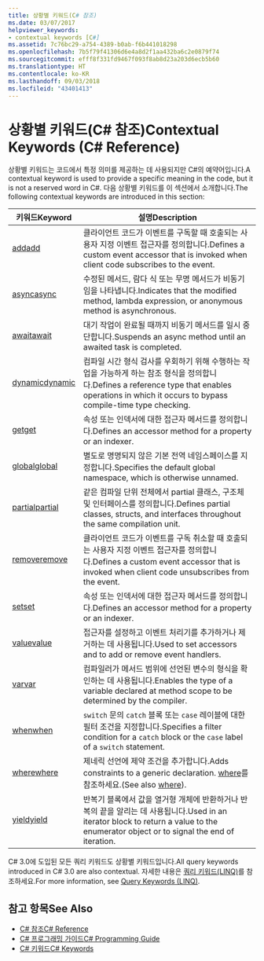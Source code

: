 ```yaml
---
title: 상황별 키워드(C# 참조)
ms.date: 03/07/2017
helpviewer_keywords:
- contextual keywords [C#]
ms.assetid: 7c76bc29-a754-4389-b0ab-f6b441018298
ms.openlocfilehash: 7b5f79f41306d6e4a8d2f1aa432ba6c2e0879f74
ms.sourcegitcommit: efff8f331fd9467f093f8ab8d23a203d6ecb5b60
ms.translationtype: HT
ms.contentlocale: ko-KR
ms.lasthandoff: 09/03/2018
ms.locfileid: "43401413"
---
```

# <a name="contextual-keywords-c-reference"></a><span data-ttu-id="86af0-102">상황별 키워드(C# 참조)</span><span class="sxs-lookup"><span data-stu-id="86af0-102">Contextual Keywords (C# Reference)</span></span>
<span data-ttu-id="86af0-103">상황별 키워드는 코드에서 특정 의미를 제공하는 데 사용되지만 C#의 예약어입니다.</span><span class="sxs-lookup"><span data-stu-id="86af0-103">A contextual keyword is used to provide a specific meaning in the code, but it is not a reserved word in C#.</span></span> <span data-ttu-id="86af0-104">다음 상황별 키워드를 이 섹션에서 소개합니다.</span><span class="sxs-lookup"><span data-stu-id="86af0-104">The following contextual keywords are introduced in this section:</span></span>  
  
|<span data-ttu-id="86af0-105">키워드</span><span class="sxs-lookup"><span data-stu-id="86af0-105">Keyword</span></span>|<span data-ttu-id="86af0-106">설명</span><span class="sxs-lookup"><span data-stu-id="86af0-106">Description</span></span>|  
|-------------|-----------------|  
|[<span data-ttu-id="86af0-107">add</span><span class="sxs-lookup"><span data-stu-id="86af0-107">add</span></span>](../../../csharp/language-reference/keywords/add.md)|<span data-ttu-id="86af0-108">클라이언트 코드가 이벤트를 구독할 때 호출되는 사용자 지정 이벤트 접근자를 정의합니다.</span><span class="sxs-lookup"><span data-stu-id="86af0-108">Defines a custom event accessor that is invoked when client code subscribes to the event.</span></span>|  
|[<span data-ttu-id="86af0-109">async</span><span class="sxs-lookup"><span data-stu-id="86af0-109">async</span></span>](../../../csharp/language-reference/keywords/async.md)|<span data-ttu-id="86af0-110">수정된 메서드, 람다 식 또는 무명 메서드가 비동기임을 나타냅니다.</span><span class="sxs-lookup"><span data-stu-id="86af0-110">Indicates that the modified method, lambda expression, or anonymous method is asynchronous.</span></span>|  
|[<span data-ttu-id="86af0-111">await</span><span class="sxs-lookup"><span data-stu-id="86af0-111">await</span></span>](../../../csharp/language-reference/keywords/await.md)|<span data-ttu-id="86af0-112">대기 작업이 완료될 때까지 비동기 메서드를 일시 중단합니다.</span><span class="sxs-lookup"><span data-stu-id="86af0-112">Suspends an async method until an awaited task is completed.</span></span>|  
|[<span data-ttu-id="86af0-113">dynamic</span><span class="sxs-lookup"><span data-stu-id="86af0-113">dynamic</span></span>](../../../csharp/language-reference/keywords/dynamic.md)|<span data-ttu-id="86af0-114">컴파일 시간 형식 검사를 우회하기 위해 수행하는 작업을 가능하게 하는 참조 형식을 정의합니다.</span><span class="sxs-lookup"><span data-stu-id="86af0-114">Defines a reference type that enables operations in which it occurs to bypass compile-time type checking.</span></span>|  
|[<span data-ttu-id="86af0-115">get</span><span class="sxs-lookup"><span data-stu-id="86af0-115">get</span></span>](../../../csharp/language-reference/keywords/get.md)|<span data-ttu-id="86af0-116">속성 또는 인덱서에 대한 접근자 메서드를 정의합니다.</span><span class="sxs-lookup"><span data-stu-id="86af0-116">Defines an accessor method for a property or an indexer.</span></span>|  
|[<span data-ttu-id="86af0-117">global</span><span class="sxs-lookup"><span data-stu-id="86af0-117">global</span></span>](../../../csharp/language-reference/keywords/global.md)|<span data-ttu-id="86af0-118">별도로 명명되지 않은 기본 전역 네임스페이스를 지정합니다.</span><span class="sxs-lookup"><span data-stu-id="86af0-118">Specifies the default global namespace, which is otherwise unnamed.</span></span>|  
|[<span data-ttu-id="86af0-119">partial</span><span class="sxs-lookup"><span data-stu-id="86af0-119">partial</span></span>](../../../csharp/language-reference/keywords/partial-type.md)|<span data-ttu-id="86af0-120">같은 컴파일 단위 전체에서 partial 클래스, 구조체 및 인터페이스를 정의합니다.</span><span class="sxs-lookup"><span data-stu-id="86af0-120">Defines partial classes, structs, and interfaces throughout the same compilation unit.</span></span>|  
|[<span data-ttu-id="86af0-121">remove</span><span class="sxs-lookup"><span data-stu-id="86af0-121">remove</span></span>](../../../csharp/language-reference/keywords/remove.md)|<span data-ttu-id="86af0-122">클라이언트 코드가 이벤트를 구독 취소할 때 호출되는 사용자 지정 이벤트 접근자를 정의합니다.</span><span class="sxs-lookup"><span data-stu-id="86af0-122">Defines a custom event accessor that is invoked when client code unsubscribes from the event.</span></span>|  
|[<span data-ttu-id="86af0-123">set</span><span class="sxs-lookup"><span data-stu-id="86af0-123">set</span></span>](../../../csharp/language-reference/keywords/set.md)|<span data-ttu-id="86af0-124">속성 또는 인덱서에 대한 접근자 메서드를 정의합니다.</span><span class="sxs-lookup"><span data-stu-id="86af0-124">Defines an accessor method for a property or an indexer.</span></span>|  
|[<span data-ttu-id="86af0-125">value</span><span class="sxs-lookup"><span data-stu-id="86af0-125">value</span></span>](../../../csharp/language-reference/keywords/value.md)|<span data-ttu-id="86af0-126">접근자를 설정하고 이벤트 처리기를 추가하거나 제거하는 데 사용됩니다.</span><span class="sxs-lookup"><span data-stu-id="86af0-126">Used to set accessors and to add or remove event handlers.</span></span>|  
|[<span data-ttu-id="86af0-127">var</span><span class="sxs-lookup"><span data-stu-id="86af0-127">var</span></span>](../../../csharp/language-reference/keywords/var.md)|<span data-ttu-id="86af0-128">컴파일러가 메서드 범위에 선언된 변수의 형식을 확인하는 데 사용됩니다.</span><span class="sxs-lookup"><span data-stu-id="86af0-128">Enables the type of a variable declared at method scope to be determined by the compiler.</span></span>|  
|[<span data-ttu-id="86af0-129">when</span><span class="sxs-lookup"><span data-stu-id="86af0-129">when</span></span>](when.md)|<span data-ttu-id="86af0-130">`switch` 문의 `catch` 블록 또는 `case` 레이블에 대한 필터 조건을 지정합니다.</span><span class="sxs-lookup"><span data-stu-id="86af0-130">Specifies a filter condition for a `catch` block or the `case` label of a `switch` statement.</span></span>|
|[<span data-ttu-id="86af0-131">where</span><span class="sxs-lookup"><span data-stu-id="86af0-131">where</span></span>](../../../csharp/language-reference/keywords/where-generic-type-constraint.md)|<span data-ttu-id="86af0-132">제네릭 선언에 제약 조건을 추가합니다.</span><span class="sxs-lookup"><span data-stu-id="86af0-132">Adds constraints to a generic declaration.</span></span> <span data-ttu-id="86af0-133">[where](../../../csharp/language-reference/keywords/where-clause.md)를 참조하세요.</span><span class="sxs-lookup"><span data-stu-id="86af0-133">(See also [where](../../../csharp/language-reference/keywords/where-clause.md)).</span></span>|  
|[<span data-ttu-id="86af0-134">yield</span><span class="sxs-lookup"><span data-stu-id="86af0-134">yield</span></span>](../../../csharp/language-reference/keywords/yield.md)|<span data-ttu-id="86af0-135">반복기 블록에서 값을 열거형 개체에 반환하거나 반복의 끝을 알리는 데 사용됩니다.</span><span class="sxs-lookup"><span data-stu-id="86af0-135">Used in an iterator block to return a value to the enumerator object or to signal the end of iteration.</span></span>|  
  
 <span data-ttu-id="86af0-136">C# 3.0에 도입된 모든 쿼리 키워드도 상황별 키워드입니다.</span><span class="sxs-lookup"><span data-stu-id="86af0-136">All query keywords introduced in C# 3.0 are also contextual.</span></span> <span data-ttu-id="86af0-137">자세한 내용은 [쿼리 키워드(LINQ)](../../../csharp/language-reference/keywords/query-keywords.md)를 참조하세요.</span><span class="sxs-lookup"><span data-stu-id="86af0-137">For more information, see [Query Keywords (LINQ)](../../../csharp/language-reference/keywords/query-keywords.md).</span></span>  
  
## <a name="see-also"></a><span data-ttu-id="86af0-138">참고 항목</span><span class="sxs-lookup"><span data-stu-id="86af0-138">See Also</span></span>

- [<span data-ttu-id="86af0-139">C# 참조</span><span class="sxs-lookup"><span data-stu-id="86af0-139">C# Reference</span></span>](../../../csharp/language-reference/index.md)  
- [<span data-ttu-id="86af0-140">C# 프로그래밍 가이드</span><span class="sxs-lookup"><span data-stu-id="86af0-140">C# Programming Guide</span></span>](../../../csharp/programming-guide/index.md)  
- [<span data-ttu-id="86af0-141">C# 키워드</span><span class="sxs-lookup"><span data-stu-id="86af0-141">C# Keywords</span></span>](../../../csharp/language-reference/keywords/index.md)
